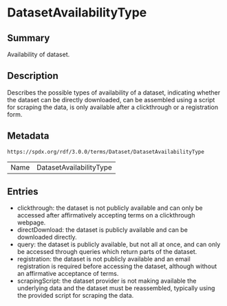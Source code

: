 <!-- Automatically generated by spec-parser v2.1.0 on 2024-06-17T10:36:57.838737+00:00 -->
<!-- SPDX-License-Identifier: Community-Spec-1.0 -->

# DatasetAvailabilityType

## Summary

Availability of dataset.


## Description

Describes the possible types of availability of a dataset, indicating whether
the dataset can be directly downloaded, can be assembled using a script for
scraping the data, is only available after a clickthrough or a registration
form.


## Metadata

`https://spdx.org/rdf/3.0.0/terms/Dataset/DatasetAvailabilityType`


| | |
|---|---|
| Name | DatasetAvailabilityType |




## Entries

- clickthrough: the dataset is not publicly available and can only be accessed after affirmatively accepting terms on a clickthrough webpage.
- directDownload: the dataset is publicly available and can be downloaded directly.
- query: the dataset is publicly available, but not all at once, and can only be accessed through queries which return parts of the dataset.
- registration: the dataset is not publicly available and an email registration is required before accessing the dataset, although without an affirmative acceptance of terms.
- scrapingScript: the dataset provider is not making available the underlying data and the dataset must be reassembled, typically using the provided script for scraping the data.

